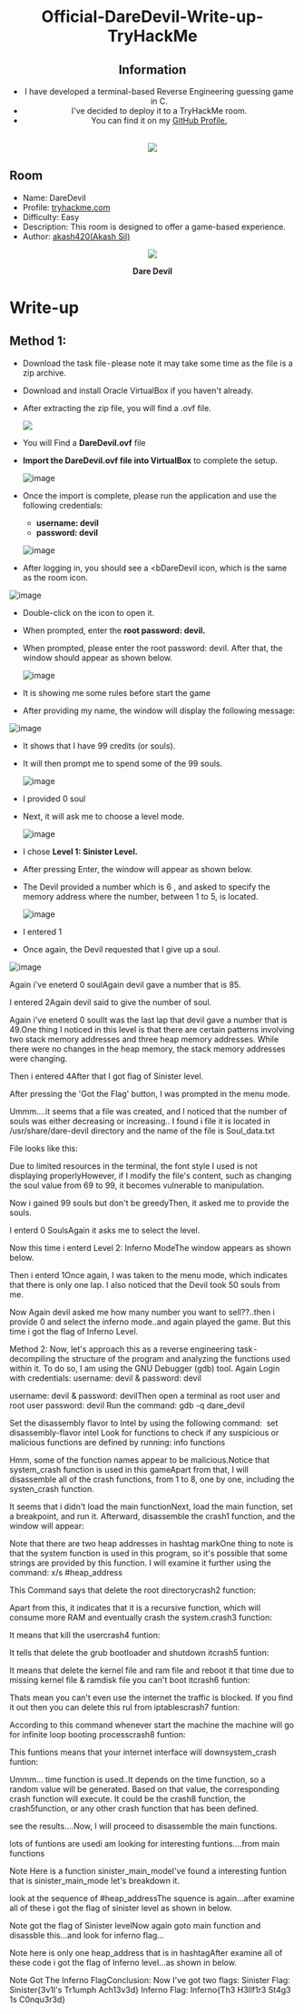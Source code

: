 <div align="center">
<h1 color="red"> Official-DareDevil-Write-up-TryHackMe</h1>
<h2>Information</h2> 
<ul>
<li>I have developed a terminal-based Reverse Engineering guessing game in C.</li> 
<li>I've decided to deploy it to a TryHackMe room.</li>
<li>You can find it on my <a href="https://github.com/Akash420-oss/Dare-Devil">GitHub Profile.</a></li>⠀⠀⠀⠀⠀⠀⠀⠀⠀⠀⠀⠀⠀⠀⠀⠀⠀⠀⠀⠀⠀⠀⠀⠀
</ul>
<img  src="https://github.com/user-attachments/assets/2c2c4193-5e38-4028-b887-aadc091073a7">
</div>


## Room

- Name: DareDevil
- Profile: <a href="https://tryhackme.com/room/daredevil">tryhackme.com</a>
- Difficulty: Easy
- Description: This room is designed to offer a game-based experience.
- Author: <a href="https://tryhackme.com/p/akash420">akash420(Akash Sil)</a>

<div align="center">
  <img  src="https://github.com/user-attachments/assets/d977726b-ccdc-4820-b636-e88e82c77d43">
  <p><b>Dare Devil</b></p>
</div>


# Write-up
## Method 1:
- Download the task file - please note it may take some time as the file is a zip archive.
- Download and install Oracle VirtualBox if you haven't already.
- After extracting the zip file, you will find a .ovf file.

  <img src="https://github.com/user-attachments/assets/16f9ec99-250e-4e72-85f0-9590f0e660ba">



- You will Find a <b>DareDevil.ovf</b> file
- <b>Import the DareDevil.ovf file into VirtualBox</b> to complete the setup.

  ![image](https://github.com/user-attachments/assets/25d56b85-c862-47ad-9265-2c583ac3e2fe)


- Once the import is complete, please run the application and use the following credentials:
  - <b>username: devil
  -  password: devil</b>
    
    ![image](https://github.com/user-attachments/assets/36043681-f6ab-4308-bd52-26b1e446b827)

- After logging in, you should see a <bDareDevil icon</b>, which is the same as the room icon.

![image](https://github.com/user-attachments/assets/9449c6b9-45f2-4c3c-b474-d0e6dc99b310)


- Double-click on the icon to open it.
- When prompted, enter the <b>root password: devil.</b>
- When prompted, please enter the root password: devil. After that, the window should appear as shown below.

  ![image](https://github.com/user-attachments/assets/0ce5cb0f-1281-4022-8beb-d818afe8cb6c)

- It is showing me some rules before start the game

- After providing my name, the window will display the following message:

![image](https://github.com/user-attachments/assets/812ebf2d-7f95-46c9-bb94-f86c0e7b8dc6)

- It shows that I have 99 credits (or souls).
- It will then prompt me to spend some of the 99 souls.

  ![image](https://github.com/user-attachments/assets/eaf6fdf2-265e-43ad-8532-9aaac928d49c)

- I provided 0 soul
- Next, it will ask me to choose a level mode.

  ![image](https://github.com/user-attachments/assets/ea00612a-f48d-44ff-96bd-2336f953aa78)

- I chose <b>Level 1: Sinister Level.</b>

- After pressing Enter, the window will appear as shown below.
- The Devil provided a number which is 6 , and asked to specify the memory address where the number, between 1 to 5, is located.

  ![image](https://github.com/user-attachments/assets/c42dce14-cfe0-4291-a371-46c58bf41e76)

- I entered 1
- Once again, the Devil requested that I give up a soul.

![image](https://github.com/user-attachments/assets/037c4109-9302-4766-afdc-4c1d14ad6937)

Again i've eneterd 0 soulAgain devil gave a number that is 85.

I entered 2Again devil said to give the number of soul.

Again i've eneterd 0 soulIt was the last lap that devil gave a number that is 49.One thing I noticed in this level is that there are certain patterns involving two stack memory addresses and three heap memory addresses. While there were no changes in the heap memory, the stack memory addresses were changing.

Then i entered 4After that I got flag of Sinister level.

After pressing the 'Got the Flag' button, I was prompted in the menu mode.

Ummm….it seems that a file was created, and I noticed that the number of souls was either decreasing or increasing..
I found i file it is located in /usr/share/dare-devil directory and the name of the file is Soul_data.txt

File looks like this:

Due to limited resources in the terminal, the font style I used is not displaying properlyHowever, if I modify the file's content, such as changing the soul value from 69 to 99, it becomes vulnerable to manipulation.

Now i gained 99 souls but don't be greedyThen, it asked me to provide the souls.

I enterd 0 SoulsAgain it asks me to select the level.

Now this time i enterd Level 2: Inferno ModeThe window appears as shown below.

Then i enterd 1Once again, I was taken to the menu mode, which indicates that there is only one lap. I also noticed that the Devil took 50 souls from me.

Now Again devil asked me how many number you want to sell??..then i provide 0 and select the inferno mode..and again played the game. But this time i got the flag of Inferno Level.

Method 2:
Now, let's approach this as a reverse engineering task - decompiling the structure of the program and analyzing the functions used within it. To do so, I am using the GNU Debugger (gdb) tool.
Again Login with credentials: username: devil & password: devil

username: devil & password: devilThen open a terminal as root user and root user password: devil
Run the command:
gdb -q dare_devil

Set the disassembly flavor to Intel by using the following command:
 set disassembly-flavor intel
Look for functions to check if any suspicious or malicious functions are defined by running:
info functions

Hmm, some of the function names appear to be malicious.Notice that system_crash function is used in this gameApart from that, I will disassemble all of the crash functions, from 1 to 8, one by one, including the systen_crash function.

It seems that i didn't load the main functionNext, load the main function, set a breakpoint, and run it. Afterward, disassemble the crash1 function, and the window will appear:

Note that there are two heap addresses in hashtag markOne thing to note is that the system function is used in this program, so it's possible that some strings are provided by this function. I will examine it further using the command:
x/s #heap_address

This Command says that delete the root directorycrash2 function:

Apart from this, it indicates that it is a recursive function, which will consume more RAM and eventually crash the system.crash3 function:

It means that kill the usercrash4 funtion:

It tells that delete the grub bootloader and shutdown itcrash5 funtion:

It means that delete the kernel file and ram file and reboot it that time due to missing kernel file & ramdisk file you can't boot itcrash6 funtion:

Thats mean you can't even use the internet the traffic is blocked. If you find it out then you can delete this rul from iptablescrash7 funtion:

According to this command whenever start the machine the machine will go for infinite loop booting processcrash8 funtion:

This funtions means that your internet interface will downsystem_crash funtion:

Ummm… time function is used..It depends on the time function, so a random value will be generated. Based on that value, the corresponding crash function will execute. It could be the crash8 function, the crash5function, or any other crash function that has been defined.

see the results….Now, I will proceed to disassemble the main functions.

lots of funtions are usedi am looking for interesting funtions….from main functions

Note Here is a function sinister_main_modeI've found a interesting funtion that is sinister_main_mode let's breakdown it.

look at the sequence of #heap_addressThe squence is again…after examine all of these i got the flag of sinister level as shown in below.

Note got the flag of Sinister levelNow again goto main function and disassble this…and look for inferno flag…

Note here is only one heap_address that is in hashtagAfter examine all of these code i got the flag of Inferno level…as shown in below.

Note Got The Inferno FlagConclusion:
Now I've got two flags:
Sinister Flag: Sinister{3v1l's Tr1umph Ach13v3d}
Inferno Flag: Inferno{Th3 H3llf1r3 St4g3 1s C0nqu3r3d}
